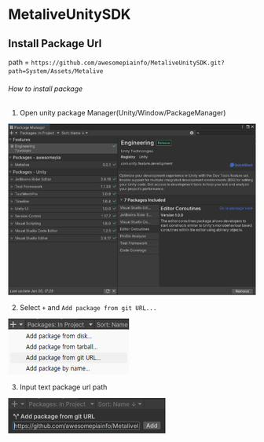 # MetaliveUnitySDK


## Install Package Url
path = `https://github.com/awesomepiainfo/MetaliveUnitySDK.git?path=System/Assets/Metalive`

###### How to install package
1. Open unity package Manager(Unity/Window/PackageManager)

![image](./Src/package_manager.png)


2. Select `+` and `Add package from git URL...`

![image](./Src/select_plus.png)

3. Input text package url path

![image](./Src/package_url.png)